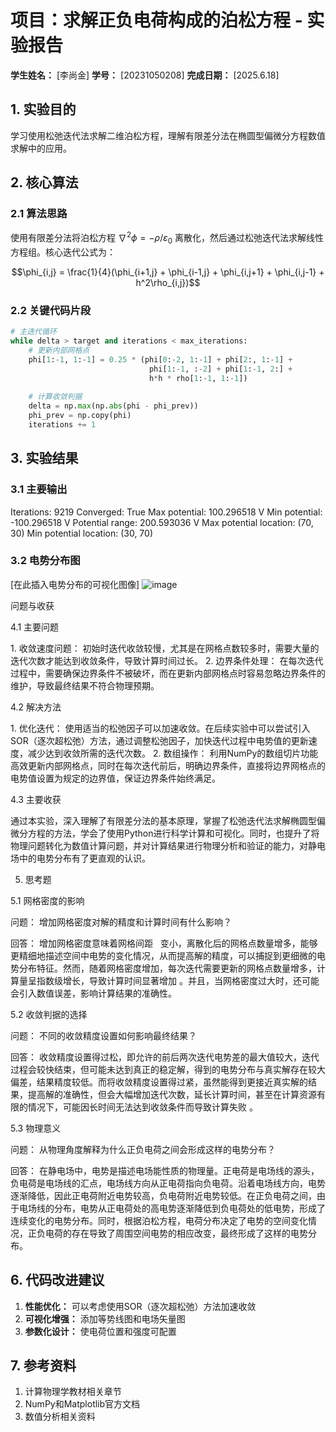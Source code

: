 # 项目：求解正负电荷构成的泊松方程 - 实验报告

**学生姓名：** [李尚金] **学号：** [20231050208] **完成日期：** [2025.6.18]

## 1. 实验目的

学习使用松弛迭代法求解二维泊松方程，理解有限差分法在椭圆型偏微分方程数值求解中的应用。

## 2. 核心算法

### 2.1 算法思路

使用有限差分法将泊松方程 $\nabla^2 \phi = -\rho/\varepsilon_0$ 离散化，然后通过松弛迭代法求解线性方程组。核心迭代公式为：

$$\phi_{i,j} = \frac{1}{4}(\phi_{i+1,j} + \phi_{i-1,j} + \phi_{i,j+1} + \phi_{i,j-1} + h^2\rho_{i,j})$$

### 2.2 关键代码片段

```python
# 主迭代循环
while delta > target and iterations < max_iterations:
    # 更新内部网格点
    phi[1:-1, 1:-1] = 0.25 * (phi[0:-2, 1:-1] + phi[2:, 1:-1] + 
                               phi[1:-1, :-2] + phi[1:-1, 2:] + 
                               h*h * rho[1:-1, 1:-1])
    
    # 计算收敛判据
    delta = np.max(np.abs(phi - phi_prev))
    phi_prev = np.copy(phi)
    iterations += 1
```

## 3. 实验结果

### 3.1 主要输出

 Iterations: 9219
  Converged: True
  Max potential: 100.296518 V
  Min potential: -100.296518 V
  Potential range: 200.593036 V
  Max potential location: (70, 30)
  Min potential location: (30, 70)
### 3.2 电势分布图

[在此插入电势分布的可视化图像]
![image](https://github.com/user-attachments/assets/a0885e52-45eb-4d5c-836a-f04a50f37c80)

问题与收获
 
4.1 主要问题
 
1. 收敛速度问题： 初始时迭代收敛较慢，尤其是在网格点数较多时，需要大量的迭代次数才能达到收敛条件，导致计算时间过长。
2. 边界条件处理： 在每次迭代过程中，需要确保边界条件不被破坏，而在更新内部网格点时容易忽略边界条件的维护，导致最终结果不符合物理预期。
 
4.2 解决方法
 
1. 优化迭代： 使用适当的松弛因子可以加速收敛。在后续实验中可以尝试引入SOR（逐次超松弛）方法，通过调整松弛因子，加快迭代过程中电势值的更新速度，减少达到收敛所需的迭代次数。
2. 数组操作： 利用NumPy的数组切片功能高效更新内部网格点，同时在每次迭代前后，明确边界条件，直接将边界网格点的电势值设置为规定的边界值，保证边界条件始终满足。
 
4.3 主要收获
 
通过本实验，深入理解了有限差分法的基本原理，掌握了松弛迭代法求解椭圆型偏微分方程的方法，学会了使用Python进行科学计算和可视化。同时，也提升了将物理问题转化为数值计算问题，并对计算结果进行物理分析和验证的能力，对静电场中的电势分布有了更直观的认识。
 
5. 思考题
 
5.1 网格密度的影响
 
问题： 增加网格密度对解的精度和计算时间有什么影响？
 
回答： 增加网格密度意味着网格间距   变小，离散化后的网格点数量增多，能够更精细地描述空间中电势的变化情况，从而提高解的精度，可以捕捉到更细微的电势分布特征。然而，随着网格密度增加，每次迭代需要更新的网格点数量增多，计算量呈指数级增长，导致计算时间显著增加 。并且，当网格密度过大时，还可能会引入数值误差，影响计算结果的准确性。
 
5.2 收敛判据的选择
 
问题： 不同的收敛精度设置如何影响最终结果？
 
回答： 收敛精度设置得过松，即允许的前后两次迭代电势差的最大值较大，迭代过程会较快结束，但可能未达到真正的稳定解，得到的电势分布与真实解存在较大偏差，结果精度较低。而将收敛精度设置得过紧，虽然能得到更接近真实解的结果，提高解的准确性，但会大幅增加迭代次数，延长计算时间，甚至在计算资源有限的情况下，可能因长时间无法达到收敛条件而导致计算失败 。
 
5.3 物理意义
 
问题： 从物理角度解释为什么正负电荷之间会形成这样的电势分布？
 
回答： 在静电场中，电势是描述电场能性质的物理量。正电荷是电场线的源头，负电荷是电场线的汇点，电场线方向从正电荷指向负电荷。沿着电场线方向，电势逐渐降低，因此正电荷附近电势较高，负电荷附近电势较低。在正负电荷之间，由于电场线的分布，电势从正电荷处的高电势逐渐降低到负电荷处的低电势，形成了连续变化的电势分布。同时，根据泊松方程，电荷分布决定了电势的空间变化情况，正负电荷的存在导致了周围空间电势的相应改变，最终形成了这样的电势分布。

## 6. 代码改进建议

1. **性能优化：** 可以考虑使用SOR（逐次超松弛）方法加速收敛
2. **可视化增强：** 添加等势线图和电场矢量图
3. **参数化设计：** 使电荷位置和强度可配置

## 7. 参考资料

1. 计算物理学教材相关章节
2. NumPy和Matplotlib官方文档
3. 数值分析相关资料
